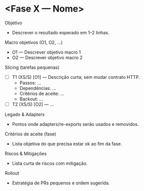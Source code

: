 # <Fase X — Nome>

Objetivo
- Descrever o resultado esperado em 1–2 linhas.

Macro objetivos (O1, O2, ...)
- O1 — Descrever objetivo macro 1
- O2 — Descrever objetivo macro 2

Slicing (tarefas pequenas)
- [ ] T1 (XS/S) [O1] — Descrição curta; sem mudar contrato HTTP.
  - Passos: ...
  - Dependências: ...
  - Critérios de aceite: ...
  - Backout: ...
- [ ] T2 (XS/S) [O2] — ...

Legado & Adapters
- Pontos onde adapters/re-exports serão usados e removidos.

Critérios de aceite (fase)
- Lista objetiva do que precisa estar ok ao fim da fase.

Riscos & Mitigações
- Lista curta de riscos com mitigação.

Rollout
- Estratégia de PRs pequenos e ordem sugerida.
